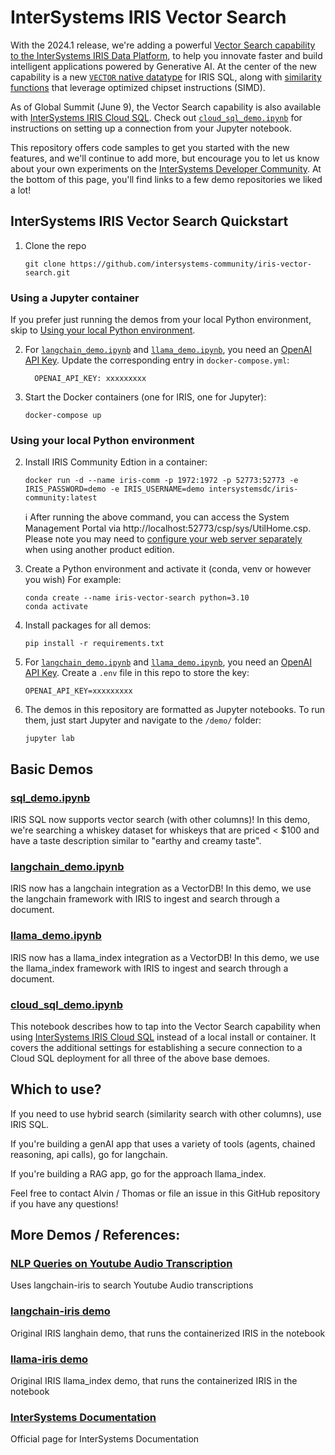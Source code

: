 # InterSystems IRIS Vector Search

With the 2024.1 release, we're adding a powerful [Vector Search capability to the InterSystems IRIS Data Platform](https://www.intersystems.com/news/iris-vector-search-support-ai-applications/), to help you innovate faster and build intelligent applications powered by Generative AI. At the center of the new capability is a new [`VECTOR` native datatype](https://docs.intersystems.com/iris20241/csp/docbook/DocBook.UI.Page.cls?KEY=RSQL_datatype#RSQL_datatype_vector) for IRIS SQL, along with [similarity functions](https://docs.intersystems.com/iris20241/csp/docbook/Doc.View.cls?KEY=GSQL_vecsearch) that leverage optimized chipset instructions (SIMD).

As of Global Summit (June 9), the Vector Search capability is also available with [InterSystems IRIS Cloud SQL](https://developer.intersystems.com/products/iris-cloud-sql-integratedml/). Check out [`cloud_sql_demo.ipynb`](demo/cloud_sql_demo.ipynb) for instructions on setting up a connection from your Jupyter notebook.

This repository offers code samples to get you started with the new features, and we'll continue to add more, but encourage you to let us know about your own experiments on the [InterSystems Developer Community](https://community.intersystems.com). At the bottom of this page, you'll find links to a few demo repositories we liked a lot!


## InterSystems IRIS Vector Search Quickstart

1. Clone the repo
    ```Shell
    git clone https://github.com/intersystems-community/iris-vector-search.git
    ```
   

### Using a Jupyter container

If you prefer just running the demos from your local Python environment, skip to [Using your local Python environment](#using-your-local-python-environment).


2. For [`langchain_demo.ipynb`](demo/langchain_demo.ipynb) and [`llama_demo.ipynb`](demo/llama_demo.ipynb), you need an [OpenAI API Key](https://platform.openai.com/api-keys). Update the corresponding entry in `docker-compose.yml`:
    ```
      OPENAI_API_KEY: xxxxxxxxx
    ```

3. Start the Docker containers (one for IRIS, one for Jupyter):
    ```Shell
    docker-compose up
    ```

### Using your local Python environment 

2. Install IRIS Community Edtion in a container:
    ```Shell
    docker run -d --name iris-comm -p 1972:1972 -p 52773:52773 -e IRIS_PASSWORD=demo -e IRIS_USERNAME=demo intersystemsdc/iris-community:latest
    ```
    :information_source: After running the above command, you can access the System Management Portal via http://localhost:52773/csp/sys/UtilHome.csp. Please note you may need to [configure your web server separately](https://docs.intersystems.com/iris20241/csp/docbook/DocBook.UI.Page.cls?KEY=GCGI_private_web#GCGI_pws_auto) when using another product edition.

3. Create a Python environment and activate it (conda, venv or however you wish) For example:
    
    ```Shell
    conda create --name iris-vector-search python=3.10
    conda activate
    ```

4. Install packages for all demos:
    ```Shell
    pip install -r requirements.txt
    ```

5. For [`langchain_demo.ipynb`](demo/langchain_demo.ipynb) and [`llama_demo.ipynb`](demo/llama_demo.ipynb), you need an [OpenAI API Key](https://platform.openai.com/api-keys). Create a `.env` file in this repo to store the key:
    ```
    OPENAI_API_KEY=xxxxxxxxx
    ```
    
6. The demos in this repository are formatted as Jupyter notebooks. To run them, just start Jupyter and navigate to the `/demo/` folder:

    ```Shell
    jupyter lab
    ```

## Basic Demos

### [sql_demo.ipynb](demo/sql_demo.ipynb)

IRIS SQL now supports vector search (with other columns)! In this demo, we're searching a whiskey dataset for whiskeys that are priced < $100 and have a taste description similar to "earthy and creamy taste".

### [langchain_demo.ipynb](demo/langchain_demo.ipynb)

IRIS now has a langchain integration as a VectorDB! In this demo, we use the langchain framework with IRIS to ingest and search through a document. 

### [llama_demo.ipynb](demo/llama_demo.ipynb)

IRIS now has a llama_index integration as a VectorDB! In this demo, we use the llama_index framework with IRIS to ingest and search through a document. 

### [cloud_sql_demo.ipynb](demo/cloud_sql_demo.ipynb)

This notebook describes how to tap into the Vector Search capability when using [InterSystems IRIS Cloud SQL](https://developer.intersystems.com/products/iris-cloud-sql-integratedml/) instead of a local install or container. It covers the additional settings for establishing a secure connection to a Cloud SQL deployment for all three of the above base demoes.


## Which to use?

If you need to use hybrid search (similarity search with other columns), use IRIS SQL. 

If you're building a genAI app that uses a variety of tools (agents, chained reasoning, api calls), go for langchain. 

If you're building a RAG app, go for the approach llama_index.

Feel free to contact Alvin / Thomas or file an issue in this GitHub repository if you have any questions!


## More Demos / References:

### [NLP Queries on  Youtube Audio Transcription](https://github.com/jrpereirajr/intersystems-iris-notebooks/blob/main/vector/langchain-iris/nlp_queries_on_youtube_audio_transcription_dataset.ipynb)
Uses langchain-iris to search Youtube Audio transcriptions

### [langchain-iris demo](https://github.com/caretdev/langchain-iris/blob/main/demo.ipynb)
Original IRIS langhain demo, that runs the containerized IRIS in the notebook

### [llama-iris demo](https://github.com/caretdev/llama-iris/blob/main/demo.ipynb)
Original IRIS llama_index demo, that runs the containerized IRIS in the notebook

### [InterSystems Documentation](https://docs.intersystems.com/)
Official page for InterSystems Documentation
